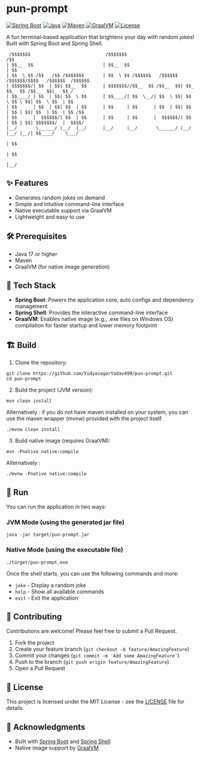 # pun-prompt

[![Spring Boot](https://img.shields.io/badge/Spring%20Boot-3.4.1-brightgreen.svg)](https://spring.io/projects/spring-boot)
[![Java](https://img.shields.io/badge/Java-17-orange.svg)](https://openjdk.org/)
[![Maven](https://img.shields.io/badge/Maven-3.9.9-blue.svg)](https://maven.apache.org/)
[![GraalVM](https://img.shields.io/badge/GraalVM-Native-red.svg)](https://www.graalvm.org/)
[![License](https://img.shields.io/badge/License-MIT-yellow.svg)](LICENSE)

A fun terminal-based application that brightens your day with random jokes! Built with Spring Boot and Spring Shell.
```
 /$$$$$$$                            /$$$$$$$                                               /$$    
| $$__  $$                          | $$__  $$                                             | $$    
| $$  \ $$ /$$   /$$ /$$$$$$$       | $$  \ $$ /$$$$$$   /$$$$$$  /$$$$$$/$$$$   /$$$$$$  /$$$$$$  
| $$$$$$$/| $$  | $$| $$__  $$      | $$$$$$$//$$__  $$ /$$__  $$| $$_  $$_  $$ /$$__  $$|_  $$_/  
| $$____/ | $$  | $$| $$  \ $$      | $$____/| $$  \__/| $$  \ $$| $$ \ $$ \ $$| $$  \ $$  | $$    
| $$      | $$  | $$| $$  | $$      | $$     | $$      | $$  | $$| $$ | $$ | $$| $$  | $$  | $$ /$$
| $$      |  $$$$$$/| $$  | $$      | $$     | $$      |  $$$$$$/| $$ | $$ | $$| $$$$$$$/  |  $$$$/
|__/       \______/ |__/  |__/      |__/     |__/       \______/ |__/ |__/ |__/| $$____/    \___/  
                                                                               | $$                
                                                                               | $$                
                                                                               |__/                
```

## ✨ Features

- Generates random jokes on demand
- Simple and intuitive command-line interface
- Native executable support via GraalVM
- Lightweight and easy to use

## 🛠️ Prerequisites

- Java 17 or higher
- Maven 
- GraalVM (for native image generation)

## 🔧 Tech Stack

- **Spring Boot**: Powers the application core, auto configs and dependency management
- **Spring Shell**: Provides the interactive command-line interface
- **GraalVM**: Enables native image (e.g., .exe files on Windows OS) compilation for faster startup and lower memory footprint

## 🏗️ Build

1. Clone the repository:
```
git clone https://github.com/VidyasagarYadav499/pun-prompt.git
cd pun-prompt
```

2. Build the project (JVM version):
```
mvn clean install
```
Alternatively :
if you do not have maven installed on your system, you can use the maven wrapper (mvnw) provided with the project itself.
```
./mvnw clean install
```
3. Build native image (requires GraalVM):
```
mvn -Pnative native:compile
```
Alternatively :
```
./mvnw -Pnative native:compile
```

## 🚀 Run

You can run the application in two ways:

### JVM Mode (using the generated jar file)
```
java -jar target/pun-prompt.jar
```

### Native Mode (using the executable file)
```
./target/pun-prompt.exe
```

Once the shell starts, you can use the following commands and more:
- `joke` - Display a random joke
- `help` - Show all available commands
- `exit` - Exit the application

## 🤝 Contributing

Contributions are welcome! Please feel free to submit a Pull Request.

1. Fork the project
2. Create your feature branch (`git checkout -b feature/AmazingFeature`)
3. Commit your changes (`git commit -m 'Add some AmazingFeature'`)
4. Push to the branch (`git push origin feature/AmazingFeature`)
5. Open a Pull Request

## 📝 License

This project is licensed under the MIT License - see the [LICENSE](LICENSE) file for details.

## 🙏 Acknowledgments

- Built with [Spring Boot](https://spring.io/projects/spring-boot) and [Spring Shell](https://spring.io/projects/spring-shell)
- Native image support by [GraalVM](https://www.graalvm.org/)